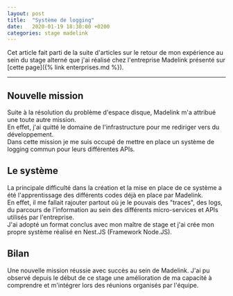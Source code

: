 ```yaml
---
layout: post
title:  "Système de logging"
date:   2020-01-19 18:30:00 +0200
categories: stage madelink
---
```

Cet article fait parti de la suite d'articles sur le retour de mon expérience au sein du stage alterné que j'ai réalisé chez l'entreprise Madelink présenté sur [cette page]({% link enterprises.md %}).

___


## Nouvelle mission

Suite à la résolution du problème d'espace disque, Madelink m'a attribué une toute autre mission.  
En effet, j'ai quitté le domaine de l'infrastructure pour me rediriger vers du développement.  
Dans cette mission je me suis occupé de mettre en place un système de logging commun pour leurs différentes APIs.

## Le système

La principale difficulté dans la création et la mise en place de ce système a été l'apprentissage des différents codes déjà en place par Madelink.  
En effet, il me fallait rajouter partout où je le pouvais des "traces", des logs, du parcours de l'information au sein des différents micro-services et APIs utilisés par l'entreprise.  
J'ai adopté un format conclus avec mon maître de stage et j'ai crée mon propre système réalisé en Nest.JS (Framework Node.JS).

## Bilan

Une nouvelle mission réussie avec succès au sein de Madelink. J'ai pu observé depuis le début de ce stage une amélioration de ma capacité à comprendre et m'intégrer lors des réunions organisés par l'équipe.